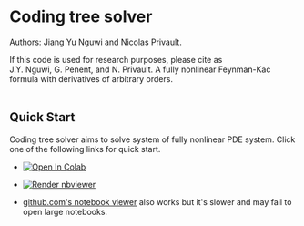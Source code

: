 # Coding tree solver
Authors: Jiang Yu Nguwi and Nicolas Privault.

If this code is used for research purposes, please cite as \
J.Y. Nguwi, G. Penent, and N. Privault.
A fully nonlinear Feynman-Kac formula with derivatives of arbitrary orders.
<br/><br/>

## Quick Start
Coding tree solver aims to solve system of fully nonlinear PDE system.
Click one of the following links for quick start.

* <a href="https://colab.research.google.com/github/nguwijy/coding_trees/blob/master/main.ipynb" target="_parent"><img src="https://colab.research.google.com/assets/colab-badge.svg" alt="Open In Colab"/></a>

* <a href="https://nbviewer.org/github/nguwijy/coding_trees/blob/main/main.ipynb"><img src="https://raw.githubusercontent.com/jupyter/design/master/logos/Badges/nbviewer_badge.svg" alt="Render nbviewer" /></a>

* [github.com's notebook viewer](https://github.com/nguwijy/coding_trees/blob/main/main.ipynb) also works but it's slower and may fail to open large notebooks.
